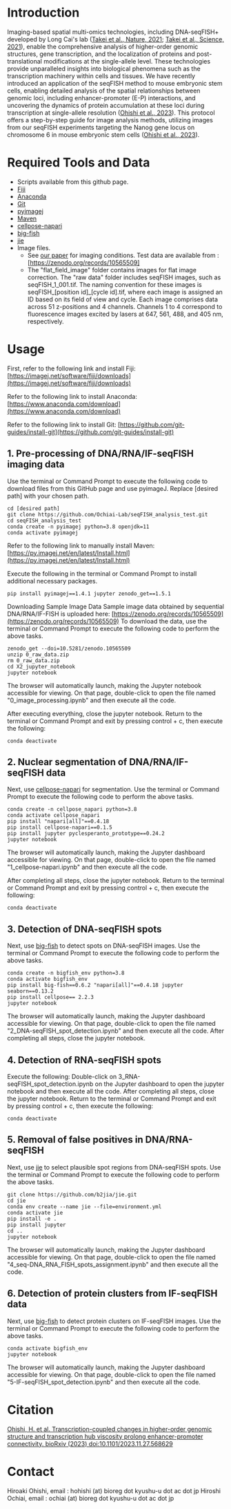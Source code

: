 # Introduction
Imaging-based spatial multi-omics technologies, including DNA-seqFISH+ developed by Long Cai's lab ([Takei et al., Nature, 2021](https://www.nature.com/articles/s41586-020-03126-2); [Takei et al., Science, 2021](https://www.science.org/doi/10.1126/science.abj1966)), enable the comprehensive analysis of higher-order genomic structures, gene transcription, and the localization of proteins and post-translational modifications at the single-allele level. These technologies provide unparalleled insights into biological phenomena such as the transcription machinery within cells and tissues. We have recently introduced an application of the seqFISH method to mouse embryonic stem cells, enabling detailed analysis of the spatial relationships between genomic loci, including enhancer-promoter (E-P) interactions, and uncovering the dynamics of protein accumulation at these loci during transcription at single-allele resolution ([Ohishi et al., 2023](https://www.biorxiv.org/content/10.1101/2023.11.27.568629v1)). This protocol offers a step-by-step guide for image analysis methods, utilizing images from our seqFISH experiments targeting the Nanog gene locus on chromosome 6 in mouse embryonic stem cells ([Ohishi et al., 2023](https://www.biorxiv.org/content/10.1101/2023.11.27.568629v1)). 


# Required Tools and Data
-   Scripts available from this github page. 
-   [Fiji]
-   [Anaconda]
-   [Git](https://github.com/git-guides/install-git)
-   [pyimagej]
-   [Maven]
-   [cellpose-napari]
-   [big-fish]
-   [jie]
-   Image files.
    -   See [our paper] for imaging conditions. Test data are available from : [https://zenodo.org/records/10565509]
    -   The "flat_field_image" folder contains images for flat image correction. The "raw data" folder includes seqFISH images, such as seqFISH_1_001.tif. The naming convention for these images is seqFISH_[position id]_[cycle id].tif, where each image is assigned an ID based on its field of view and cycle. Each image comprises data across 51 z-positions and 4 channels. Channels 1 to 4 correspond to fluorescence images excited by lasers at 647, 561, 488, and 405 nm, respectively.


# Usage
First, refer to the following link and install Fiji:
[https://imagej.net/software/fiji/downloads](https://imagej.net/software/fiji/downloads)

Refer to the following link to install Anaconda:
[https://www.anaconda.com/download](https://www.anaconda.com/download)

Refer to the following link to install Git:
[https://github.com/git-guides/install-git](https://github.com/git-guides/install-git)

## 1. Pre-processing of DNA/RNA/IF-seqFISH imaging data
Use the terminal or Command Prompt to execute the following code to download files from this GitHub page and use pyimageJ. Replace [desired path] with your chosen path.
```
cd [desired path]
git clone https://github.com/Ochiai-Lab/seqFISH_analysis_test.git
cd seqFISH_analysis_test
conda create -n pyimagej python=3.8 openjdk=11
conda activate pyimagej
```
Refer to the following link to manually install Maven:
[https://py.imagej.net/en/latest/Install.html](https://py.imagej.net/en/latest/Install.html)

Execute the following in the terminal or Command Prompt to install additional necessary packages.
```
pip install pyimagej==1.4.1 jupyter zenodo_get==1.5.1
```

Downloading Sample Image Data Sample image data obtained by sequential DNA/RNA/IF-FISH is uploaded here:
[https://zenodo.org/records/10565509](https://zenodo.org/records/10565509)
To download the data, use the terminal or Command Prompt to execute the following code to perform the above tasks.
```
zenodo_get --doi=10.5281/zenodo.10565509
unzip 0_raw_data.zip
rm 0_raw_data.zip
cd X2_jupyter_notebook
jupyter notebook
```

The browser will automatically launch, making the Jupyter notebook accessible for viewing. On that page, double-click to open the file named "0_image_processing.ipynb" and then execute all the code.

After executing everything, close the jupyter notebook. Return to the terminal or Command Prompt and exit by pressing control + c, then execute the following:
```
conda deactivate
```

## 2. Nuclear segmentation of DNA/RNA/IF-seqFISH data
Next, use [cellpose-napari] for segmentation. Use the terminal or Command Prompt to execute the following code to perform the above tasks.
```
conda create -n cellpose_napari python=3.8
conda activate cellpose_napari
pip install "napari[all]"==0.4.18
pip install cellpose-napari==0.1.5
pip install jupyter pyclesperanto_prototype==0.24.2
jupyter notebook
```

The browser will automatically launch, making the Jupyter dashboard accessible for viewing. On that page, double-click to open the file named "1_cellpose-napari.ipynb" and then execute all the code.

After completing all steps, close the jupyter notebook. Return to the terminal or Command Prompt and exit by pressing control + c, then execute the following:
```
conda deactivate
```

## 3. Detection of DNA-seqFISH spots
Next, use [big-fish] to detect spots on DNA-seqFISH images. Use the terminal or Command Prompt to execute the following code to perform the above tasks.
```
conda create -n bigfish_env python=3.8
conda activate bigfish_env
pip install big-fish==0.6.2 "napari[all]"==0.4.18 jupyter seaborn==0.13.2
pip install cellpose== 2.2.3
jupyter notebook
```

The browser will automatically launch, making the Jupyter dashboard accessible for viewing. On that page, double-click to open the file named "2_DNA-seqFISH_spot_detection.ipynb" and then execute all the code.
After completing all steps, close the jupyter notebook.

## 4. Detection of RNA-seqFISH spots
Execute the following: Double-click on 3_RNA-seqFISH_spot_detection.ipynb on the Jupyter dashboard to open the jupyter notebook and then execute all the code.
After completing all steps, close the jupyter notebook. Return to the terminal or Command Prompt and exit by pressing control + c, then execute the following:
```
conda deactivate
```

## 5. Removal of false positives in DNA/RNA-seqFISH
Next, use [jie] to select plausible spot regions from DNA-seqFISH spots. Use the terminal or Command Prompt to execute the following code to perform the above tasks.
```
git clone https://github.com/b2jia/jie.git
cd jie
conda env create --name jie --file=environment.yml
conda activate jie
pip install -e .
pip install jupyter
cd ..
jupyter notebook
```
The browser will automatically launch, making the Jupyter dashboard accessible for viewing. On that page, double-click to open the file named "4_seq-DNA_RNA_FISH_spots_assignment.ipynb" and then execute all the code.

## 6. Detection of protein clusters from IF-seqFISH data
Next, use [big-fish] to detect protein clusters on IF-seqFISH images. Use the terminal or Command Prompt to execute the following code to perform the above tasks.
```
conda activate bigfish_env
jupyter notebook
```
The browser will automatically launch, making the Jupyter dashboard accessible for viewing. On that page, double-click to open the file named "5-IF-seqFISH_spot_detection.ipynb" and then execute all the code.


# Citation
[Ohishi, H. et al. Transcription-coupled changes in higher-order genomic structure and transcription hub viscosity prolong enhancer-promoter connectivity. bioRxiv (2023) doi:10.1101/2023.11.27.568629](https://www.biorxiv.org/content/10.1101/2023.11.27.568629v1.full)


# Contact
Hiroaki Ohishi, email : hohishi (at) bioreg dot kyushu-u dot ac dot jp
Hiroshi Ochiai, email : ochiai (at) bioreg dot kyushu-u dot ac dot jp


  [Fiji]: https://fiji.sc/
  [Anaconda]: https://www.anaconda.com/products/distribution
  [pyimagej]: https://github.com/imagej/pyimagej
  [Maven]: https://maven.apache.org
  [cellpose-napari]: https://github.com/MouseLand/cellpose-napari
  [big-fish]: https://github.com/fish-quant/big-fish
  [jie]: https://github.com/b2jia/jie
  [our paper]: https://www.biorxiv.org/content/10.1101/2023.11.27.568629v1.full
  [https://zenodo.org/records/10565509]: https://zenodo.org/records/10565509
